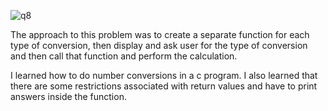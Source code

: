 ![q8](https://github.com/user-attachments/assets/6362735e-0049-4c1c-abb2-f10fdcf62993)

The approach to this problem was to create a separate function for each type of conversion, then display and ask user for the type of conversion and then call that function and perform the calculation.

I learned how to do number conversions in a c program.
I also learned that there are some restrictions associated with return values and have to print answers inside the function.

